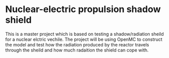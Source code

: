# Nuclear-electric propulsion shadow shield

This is a master project which is based on testing a shadow/radiation sheild for a nuclear elctric vechile.
The project will be using OpenMC to construct the model and test how the radiation produced by the reactor 
travels through the sheild and how much radaition the shield can cope with.
